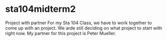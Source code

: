 # sta104midterm2
Project with partner
For my Sta 104 Class, we have to work together to come up with an project. We arde still deciding on what project to start with right now. My partner for this project is Peter Mueller.
